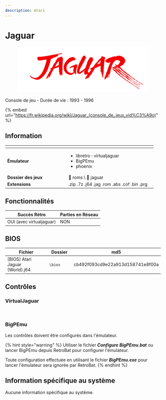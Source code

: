 ```yaml
---
description: Atari
---
```


# Jaguar

<div align="left">

<figure><img src="https://raw.githubusercontent.com/fabricecaruso/es-theme-carbon/52ff37c9e265587d006945a2ba695b5a962b3a3d/art/logos/atarijaguar.svg" alt=""><figcaption></figcaption></figure>

</div>

Console de jeu - Durée de vie : 1993 - 1996

{% embed url="https://fr.wikipedia.org/wiki/Jaguar_(console_de_jeux_vid%C3%A9o)" %}

## Information

<table data-header-hidden><thead><tr><th width="184"></th><th></th><th data-hidden></th></tr></thead><tbody><tr><td><strong>Émulateur</strong></td><td><ul><li>libretro : virtualjaguar</li><li>BigPEmu</li><li>phoenix</li></ul></td><td></td></tr><tr><td><strong>Dossier des jeux</strong></td><td><span data-gb-custom-inline data-tag="emoji" data-code="1f4c1">📁</span> roms \ <span data-gb-custom-inline data-tag="emoji" data-code="1f4c2">📂</span> jaguar</td><td></td></tr><tr><td><strong>Extensions</strong></td><td>.zip .7z .j64 .jag .rom .abs .cof .bin .prg</td><td></td></tr></tbody></table>

## Fonctionnalités

| Succès Rétro             | Parties en Réseau |
| ------------------------ | ----------------- |
| OUI (avec virtualjaguar) | NON               |

## BIOS

<table><thead><tr><th width="284">Fichier</th><th width="111.03610108303252">Dossier</th><th>md5</th></tr></thead><tbody><tr><td>[BIOS] Atari Jaguar (World).j64</td><td><code>\bios</code></td><td>cb492f093cd9e22a913d158741e8f00a</td></tr></tbody></table>

## Contrôles

### VirtualJaguar

<div align="left">

<figure><img src="https://i.imgur.com/dOWkQMI.png" alt=""><figcaption></figcaption></figure>

</div>

### BigPEmu

Les contrôles doivent être configurés dans l'émulateur.

{% hint style="warning" %}
Utiliser le fichier _**Configure BigPEmu.bat**_ ou lancer BigPEmu depuis RetroBat pour configurer l'émulateur.

Toute configuration effectuée en utilisant le fichier _**BigPEmu.exe**_ pour lancer l'émulateur sera ignorée par RetroBat.
{% endhint %}

## Information spécifique au système

Aucune information spécifique au système.
